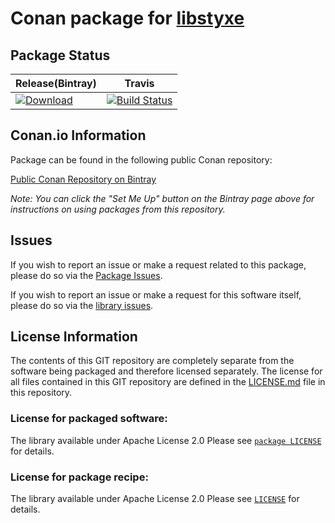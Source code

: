 # Conan package for [libstyxe][src-link]

## Package Status
| Release(Bintray) | Travis |
|---------|--------|
| [![Download][download-shield]][download-link] | [![Build Status][travis-shield]][travis-link]|

[src-link]: https://github.com/abbyssoul/libstyxe/
[download-shield]: https://api.bintray.com/packages/abbyssoul/public-conan/libstyxe/images/download.svg
[download-link]: https://bintray.com/abbyssoul/public-conan/libstyxe/_latestVersion
[travis-shield]: https://travis-ci.org/abbyssoul/conan-libstyxe.svg?branch=master
[travis-link]: https://travis-ci.org/abbyssoul/conan-libstyxe


## Conan.io Information

Package can be found in the following public Conan repository:

[Public Conan Repository on Bintray](https://bintray.com/abbyssoul/public-conan)

*Note: You can click the "Set Me Up" button on the Bintray page above for instructions on using packages from this repository.*

## Issues

If you wish to report an issue or make a request related to this package, please do so via the [Package Issues](https://github.com/abbyssoul/conan-libstyxe/issues).

If you wish to report an issue or make a request for this software itself, please do so via the [library issues](https://github.com/abbyssoul/libstyxe/issues).


## License Information

The contents of this GIT repository are completely separate from the software being packaged and therefore licensed separately. The license for all files contained in this GIT repository are defined in the [LICENSE.md](LICENSE.md) file in this repository.

### License for packaged software:

The library available under Apache License 2.0
Please see [`package LICENSE`](https://github.com/abbyssoul/libstyxe/blob/master/LICENSE) for details.


### License for package recipe:
  The library available under Apache License 2.0
  Please see [`LICENSE`](LICENSE) for details.
